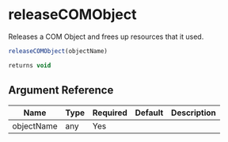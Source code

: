 # releaseCOMObject

 Releases a COM Object and frees up resources that it used.

```javascript
releaseCOMObject(objectName)
```

```javascript
returns void
```

## Argument Reference

| Name | Type | Required | Default | Description |
| --- | --- | --- | --- | --- |
| objectName | any | Yes |  |  |

